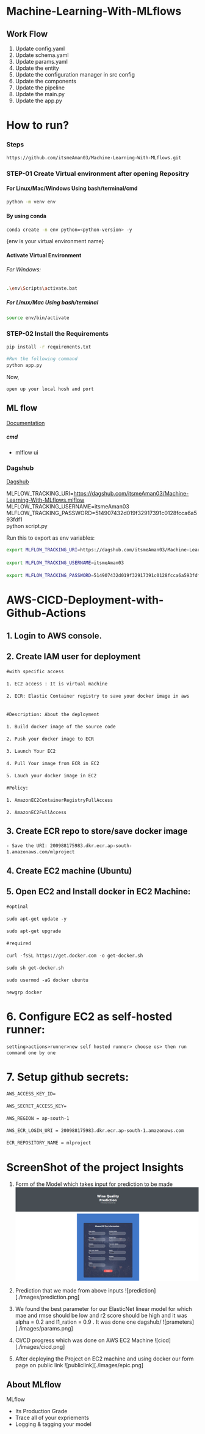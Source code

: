 # Machine-Learning-With-MLflows


## Work Flow

1. Update config.yaml
2. Update schema.yaml
3. Update params.yaml
4. Update the entity
5. Update the configuration manager in src config
6. Update the components
7. Update the pipeline 
8. Update the main.py
9. Update the app.py

# How to run?

### Steps 

```bash
https://github.com/itsmeAman03/Machine-Learning-With-MLflows.git
```

### STEP-01 Create Virtual environment after opening Repositry

#### For Linux/Mac/Windows Using bash/terminal/cmd
```bash
python -m venv env
```

#### By using conda 
```bash
conda create -n env python=<python-version> -y 
```
{env is your virtual environment name}

#### Activate Virtual Environment

###### For Windows:

```bash
.\env\Scripts\activate.bat
```

##### For Linux/Mac Using bash/terminal

```bash
source env/bin/activate
```

### STEP-02 Install the Requirements

```bash
pip install -r requirements.txt
```

```bash
#Run the following command
python app.py
```

Now,
```bash
open up your local hosh and port
```

## ML flow

[Documentation](https://mlflow.org/docs/latest/index.html)


##### cmd

- mlflow ui

### Dagshub
[Dagshub](https://dagshub.com/)

MLFLOW_TRACKING_URI=https://dagshub.com/itsmeAman03/Machine-Learning-With-MLflows.mlflow \
MLFLOW_TRACKING_USERNAME=itsmeAman03 \
MLFLOW_TRACKING_PASSWORD=514907432d019f32917391c0128fcca6a593fdf1 \
python script.py

Run this to export as env variables:

```bash
export MLFLOW_TRACKING_URI=https://dagshub.com/itsmeAman03/Machine-Learning-With-MLflows.mlflow 

export MLFLOW_TRACKING_USERNAME=itsmeAman03

export MLFLOW_TRACKING_PASSWORD=514907432d019f32917391c0128fcca6a593fdf1

```

# AWS-CICD-Deployment-with-Github-Actions

## 1. Login to AWS console.

## 2. Create IAM user for deployment

	#with specific access

	1. EC2 access : It is virtual machine

	2. ECR: Elastic Container registry to save your docker image in aws


	#Description: About the deployment

	1. Build docker image of the source code

	2. Push your docker image to ECR

	3. Launch Your EC2 

	4. Pull Your image from ECR in EC2

	5. Lauch your docker image in EC2

	#Policy:

	1. AmazonEC2ContainerRegistryFullAccess

	2. AmazonEC2FullAccess

	
## 3. Create ECR repo to store/save docker image
    - Save the URI: 200988175983.dkr.ecr.ap-south-1.amazonaws.com/mlproject

	
## 4. Create EC2 machine (Ubuntu) 

## 5. Open EC2 and Install docker in EC2 Machine:
	
	
	#optinal

	sudo apt-get update -y

	sudo apt-get upgrade
	
	#required

	curl -fsSL https://get.docker.com -o get-docker.sh

	sudo sh get-docker.sh

	sudo usermod -aG docker ubuntu

	newgrp docker
	
# 6. Configure EC2 as self-hosted runner:
    setting>actions>runner>new self hosted runner> choose os> then run command one by one


# 7. Setup github secrets:

    AWS_ACCESS_KEY_ID=

    AWS_SECRET_ACCESS_KEY=

    AWS_REGION = ap-south-1

    AWS_ECR_LOGIN_URI = 200988175983.dkr.ecr.ap-south-1.amazonaws.com

    ECR_REPOSITORY_NAME = mlproject



# ScreenShot of the project Insights

1. Form of the Model which takes input for prediction to be made 
![form-model](https://github.com/itsmeAman03/Machine-Learning-With-MLflows/blob/main/images/form.png)

2. Prediction that we made from above inputs
![prediction][./images/prediction.png]

3. We found the best parameter for our ElasticNet linear model for which mae and rmse should be low and r2 score should be high and it was alpha = 0.2 and l1_ration = 0.9 . It was done one dagshub/
![prameters][./images/params.png]

4. CI/CD progress which was done on AWS EC2 Machine
![cicd][./images/cicd.png]

5. After deploying the Project on EC2 machine and using docker our form page on public link
![publiclink][./images/epic.png]


## About MLflow 
MLflow

 - Its Production Grade
 - Trace all of your expriements
 - Logging & tagging your model


